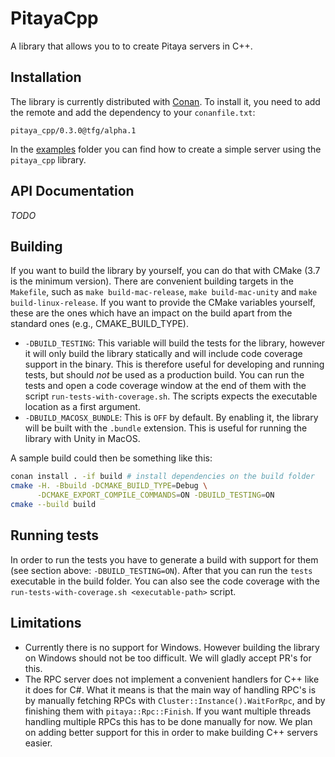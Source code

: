 # PitayaCpp

A library that allows you to to create Pitaya servers in C++.

## Installation
The library is currently distributed with [Conan](https://conan.io). To install it, you need to add the remote and add the dependency to your `conanfile.txt`:

```
pitaya_cpp/0.3.0@tfg/alpha.1
```

In the [examples](examples) folder you can find how to create a simple server using the `pitaya_cpp` library.

## API Documentation
*TODO*

## Building
If you want to build the library by yourself, you can do that with CMake (3.7 is the minimum version). There are convenient building targets in the `Makefile`, such as `make build-mac-release`, `make build-mac-unity` and `make build-linux-release`. If you want to provide the CMake variables yourself, these are the ones which have an impact on the build apart from the standard ones (e.g., CMAKE_BUILD_TYPE).

- `-DBUILD_TESTING`: This variable will build the tests for the library, however it will only build the library statically and will include code coverage support in the binary. This is therefore useful for developing and running tests, but should *not* be used as a production build. You can run the tests and open a code coverage window at the end of them with the script `run-tests-with-coverage.sh`. The scripts expects the executable location as a first argument.
- `-DBUILD_MACOSX_BUNDLE`: This is `OFF` by default. By enabling it, the library will be built with the `.bundle` extension. This is useful for running the library with Unity in MacOS.

A sample build could then be something like this:

```bash
conan install . -if build # install dependencies on the build folder
cmake -H. -Bbuild -DCMAKE_BUILD_TYPE=Debug \
      -DCMAKE_EXPORT_COMPILE_COMMANDS=ON -DBUILD_TESTING=ON
cmake --build build
```

## Running tests
In order to run the tests you have to generate a build with support for them (see section above: `-DBUILD_TESTING=ON`). After that you can run the `tests` executable in the build folder. You can also see the code coverage with the `run-tests-with-coverage.sh <executable-path>` script.

## Limitations
- Currently there is no support for Windows. However building the library on Windows should not be too difficult. We will gladly accept PR's for this.
- The RPC server does not implement a convenient handlers for C++ like it does for C#. What it means is that the main way of handling RPC's is by manually fetching RPCs with `Cluster::Instance().WaitForRpc`, and by finishing them with `pitaya::Rpc::Finish`. If you want multiple threads handling multiple RPCs this has to be done manually for now. We plan on adding better support for this in order to make building C++ servers easier.